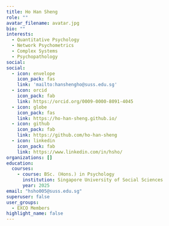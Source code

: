 ```yaml
---
title: Ho Han Sheng
role: ""
avatar_filename: avatar.jpg
bio: ""
interests:
  - Quantitative Psychology
  - Network Psychometrics
  - Complex Systems
  - Psychopathology
social:
social:
  - icon: envelope
    icon_pack: fas
    link: 'mailto:hanshengho@suss.edu.sg'
  - icon: orcid
    icon_pack: fab
    link: https://orcid.org/0009-0000-8091-4045
  - icon: globe
    icon_pack: fas
    link: https://ho-han-sheng.github.io/
  - icon: github
    icon_pack: fab
    link: https://github.com/ho-han-sheng
  - icon: linkedin
    icon_pack: fab
    link: https://www.linkedin.com/in/hsho/
organizations: []
education:
  courses:
    - course: BSc. (Hons.) in Psychology
      institution: Singapore University of Social Sciences
      year: 2025
email: "hsho005@suss.edu.sg"
superuser: false
user_groups:
  - EXCO Members
highlight_name: false
---
```


